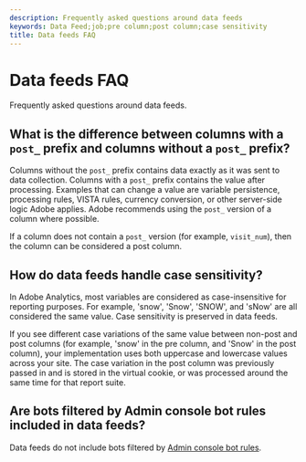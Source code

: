 ```yaml
---
description: Frequently asked questions around data feeds
keywords: Data Feed;job;pre column;post column;case sensitivity
title: Data feeds FAQ
---
```


# Data feeds FAQ

Frequently asked questions around data feeds.

## What is the difference between columns with a `post_` prefix and columns without a `post_` prefix?

Columns without the `post_` prefix contains data exactly as it was sent to data collection. Columns with a `post_` prefix contains the value after processing. Examples that can change a value are variable persistence, processing rules, VISTA rules, currency conversion, or other server-side logic Adobe applies. Adobe recommends using the `post_` version of a column where possible.

If a column does not contain a `post_` version (for example, `visit_num`), then the column can be considered a post column.

## How do data feeds handle case sensitivity?

In Adobe Analytics, most variables are considered as case-insensitive for reporting purposes. For example, 'snow', 'Snow', 'SNOW', and 'sNow' are all considered the same value. Case sensitivity is preserved in data feeds.

If you see different case variations of the same value between non-post and post columns (for example, 'snow' in the pre column, and 'Snow' in the post column), your implementation uses both uppercase and lowercase values across your site. The case variation in the post column was previously passed in and is stored in the virtual cookie, or was processed around the same time for that report suite.

## Are bots filtered by Admin console bot rules included in data feeds?

Data feeds do not include bots filtered by [Admin console bot rules](https://docs.adobe.com/content/help/en/analytics/admin/admin-tools/bot-removal/bot-removal.html).
